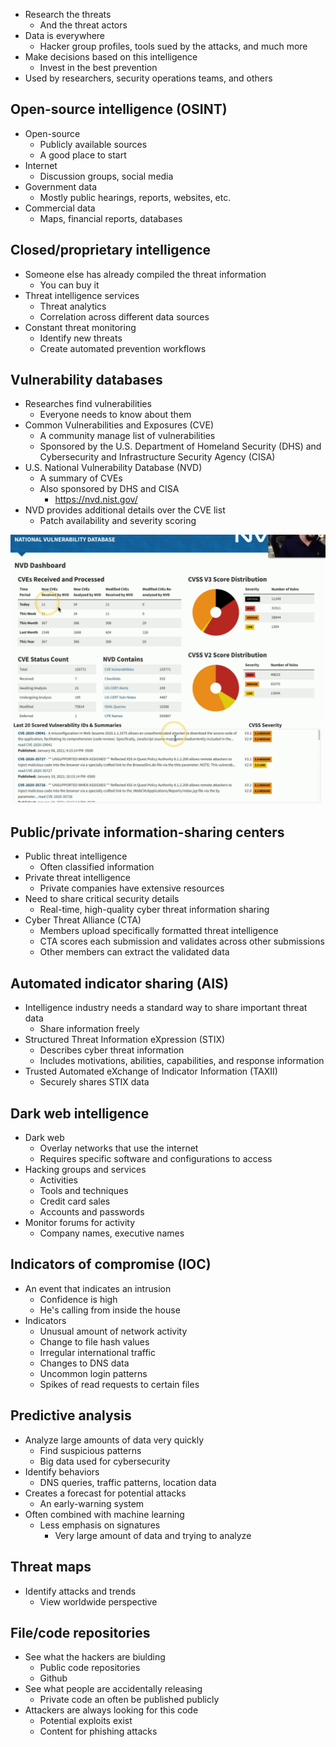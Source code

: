 - Research the threats
	- And the threat actors
- Data is everywhere
	- Hacker group profiles, tools sued by the attacks, and much more
- Make decisions based on this intelligence
	- Invest in the best prevention
- Used by researchers, security operations teams, and others

## Open-source intelligence (OSINT)
- Open-source
	- Publicly available sources
	- A good place to start
- Internet
	- Discussion groups, social media
- Government data
	- Mostly public hearings, reports, websites, etc.
- Commercial data
	- Maps, financial reports, databases
## Closed/proprietary intelligence
- Someone else has already compiled the threat information
	- You can buy it
- Threat intelligence services
	- Threat analytics
	- Correlation across different data sources
- Constant threat monitoring
	- Identify new threats
	- Create automated prevention workflows

## Vulnerability databases
- Researches find vulnerabilities
	- Everyone needs to know about them
- Common Vulnerabilities and Exposures (CVE)
	- A community manage list of vulnerabilities
	- Sponsored by the U.S. Department of Homeland Security (DHS) and Cybersecurity and Infrastructure Security Agency (CISA)
- U.S. National Vulnerability Database (NVD)
	- A summary of CVEs
	- Also sponsored by DHS and CISA
		- https://nvd.nist.gov/
- NVD provides additional details over the CVE list
	- Patch availability and severity scoring

![](../Images/048%20-%20Threat%20intelligence-1.png)
![](../Images/048%20-%20Threat%20intelligence-2.png)

## Public/private information-sharing centers
- Public threat intelligence
	- Often classified information
- Private threat intelligence
	- Private companies have extensive resources
- Need to share critical security details
	- Real-time, high-quality cyber threat information sharing
- Cyber Threat Alliance (CTA)
	- Members upload specifically formatted threat intelligence
	- CTA scores  each submission and validates across other submissions
	- Other members can extract the validated data

## Automated indicator sharing (AIS)
- Intelligence industry needs a standard way to share important threat data
	- Share information freely
- Structured Threat Information eXpression (STIX)
	- Describes cyber threat information
	- Includes motivations, abilities, capabilities, and response information
- Trusted Automated eXchange of Indicator Information (TAXII)
	- Securely shares STIX data

## Dark web intelligence
- Dark web
	- Overlay networks that use the internet
	- Requires specific software and configurations to access
- Hacking groups and services
	- Activities
	- Tools and techniques
	- Credit card sales
	- Accounts and passwords
- Monitor forums for activity
	- Company names, executive names

## Indicators of compromise (IOC)
- An event that indicates an intrusion
	- Confidence is high
	- He's calling from inside the house
- Indicators
	- Unusual amount of network activity
	- Change to file hash values
	- Irregular international traffic
	- Changes to DNS data
	- Uncommon login patterns
	- Spikes of read requests to certain files

## Predictive analysis
- Analyze large amounts of data very quickly
	- Find suspicious patterns
	- Big data used for cybersecurity
- Identify behaviors
	- DNS queries, traffic patterns, location data
- Creates a forecast for potential attacks
	- An early-warning system
- Often combined with machine learning
	- Less emphasis on signatures
		- Very large amount of data and trying to analyze

## Threat maps
- Identify attacks and trends
	- View worldwide perspective

## File/code repositories
- See what the hackers are biulding
	- Public code repositories
	- Github
- See what people are accidentally releasing
	- Private code an often be published publicly
- Attackers are always looking for this code
	- Potential exploits exist
	- Content for phishing attacks

